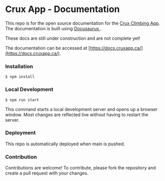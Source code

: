 # Crux App - Documentation

This repo is for the open source documentation for the [Crux Climbing App](https://www.cruxapp.ca/). The documentation is built using [Docusaurus ](https://docusaurus.io/).

These docs are still under construction and are not complete yet!

The documentation can be accessed at [https://docs.cruxapp.ca/](https://docs.cruxapp.ca/).

### Installation

```
$ npm install
```

### Local Development

```
$ npm run start
```

This command starts a local development server and opens up a browser window. Most changes are reflected live without having to restart the server.

### Deployment

This repo is automatically deployed when main is pushed.

### Contribution

Contributions are welcome! To contribute, please fork the repository and create a pull request with your changes.
